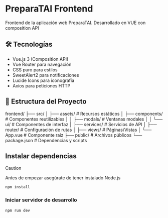 # PreparaTAI Frontend

Frontend de la aplicación web PreparaTAI. Desarrollado en VUE con composition API

## 🛠️ Tecnologías

- Vue.js 3 (Composition API)
- Vue Router para navegación
- CSS puro para estilos
- SweetAlert2 para notificaciones
- Lucide Icons para iconografía
- Axios para peticiones HTTP

## 📂 Estructura del Proyecto
frontend/
├── src/
│   ├── assets/          # Recursos estáticos
│   ├── components/      # Componentes reutilizables
│   │   ├── modals/     # Ventanas modales
│   │   └── ui/         # Componentes de interfaz
│   ├── services/       # Servicios de API
│   ├── router/         # Configuración de rutas
│   ├── views/          # Páginas/Vistas
│   └── App.vue         # Componente raíz
├── public/             # Archivos públicos
└── package.json        # Dependencias y scripts


## Instalar dependencias

> [!CAUTION]
> Antes de empezar asegúrate de tener instalado Node.js

```sh
npm install
```

### Iniciar servidor de desarrollo

```sh
npm run dev
```

